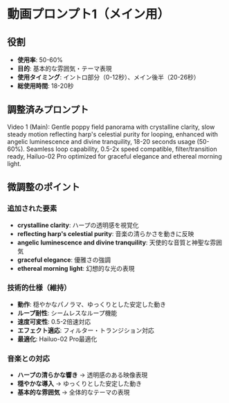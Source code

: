 # 動画プロンプト1（メイン用）

## 役割
- **使用率**: 50-60%
- **目的**: 基本的な雰囲気・テーマ表現
- **使用タイミング**: イントロ部分（0-12秒）、メイン後半（20-26秒）
- **総使用時間**: 18-20秒

## 調整済みプロンプト

Video 1 (Main): Gentle poppy field panorama with crystalline clarity, slow steady motion reflecting harp's celestial purity for looping, enhanced with angelic luminescence and divine tranquility, 18-20 seconds usage (50-60%). Seamless loop capability, 0.5-2x speed compatible, filter/transition ready, Hailuo-02 Pro optimized for graceful elegance and ethereal morning light.

## 微調整のポイント

### 追加された要素
- **crystalline clarity**: ハープの透明感を視覚化
- **reflecting harp's celestial purity**: 音楽の清らかさを動きに反映
- **angelic luminescence and divine tranquility**: 天使的な音質と神聖な雰囲気
- **graceful elegance**: 優雅さの強調
- **ethereal morning light**: 幻想的な光の表現

### 技術的仕様（維持）
- **動作**: 穏やかなパノラマ、ゆっくりとした安定した動き
- **ループ耐性**: シームレスなループ機能
- **速度可変性**: 0.5-2倍速対応
- **エフェクト適応**: フィルター・トランジション対応
- **最適化**: Hailuo-02 Pro最適化

### 音楽との対応
- **ハープの清らかな響き** → 透明感のある映像表現
- **穏やかな導入** → ゆっくりとした安定した動き
- **基本的な雰囲気** → 全体的なテーマの表現